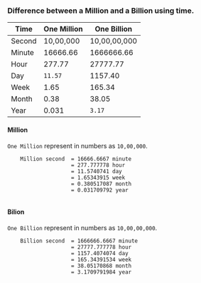 ### Difference between a Million and a Billion using time.

|Time|One Million|One Billion|
|--|--|--|
| Second | 10,00,000 | 10,00,00,000 |
| Minute | 16666.66 | 1666666.66 |
| Hour | 277.77 | 27777.77 |
| Day | ```11.57``` | 1157.40 |
| Week | 1.65 | 165.34 |
| Month | 0.38 | 38.05 |
| Year | 0.031 | ```3.17``` |

#### Million
```One Million``` represent in numbers as ```10,00,000```.
```
    Million second  = 16666.6667 minute
                    = 277.777778 hour
                    = 11.5740741 day
                    = 1.65343915 week
                    = 0.380517087 month
                    = 0.031709792 year
   
```

#### Bilion
```One Billion``` represent in numbers as ```10,00,00,000```.
```
    Billion second  = 1666666.6667 minute
                    = 27777.777778 hour 
                    = 1157.4074074 day
                    = 165.34391534 week
                    = 38.05170868 month
                    = 3.1709791984 year
```
